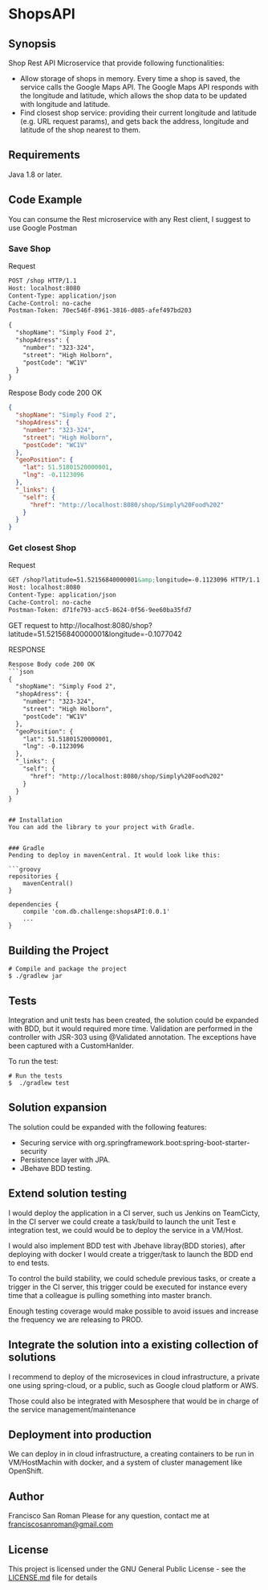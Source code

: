 # ShopsAPI

## Synopsis

Shop Rest API Microservice that provide following functionalities:

* Allow storage of shops in memory. Every time a shop is saved, the service calls the Google Maps API. The Google Maps API responds with the longitude and latitude, which allows the shop data to be updated with longitude and latitude.
* Find closest shop service: providing their current longitude and latitude (e.g. URL request params), and gets back the address, longitude and latitude of the shop nearest to them.

## Requirements

Java 1.8 or later.

## Code Example

You can consume the Rest microservice with any Rest client, I suggest to use Google Postman


### Save Shop

Request
```HTML
POST /shop HTTP/1.1
Host: localhost:8080
Content-Type: application/json
Cache-Control: no-cache
Postman-Token: 70ec546f-8961-3816-d085-afef497bd203

{
  "shopName": "Simply Food 2",
  "shopAdress": {
    "number": "323-324",
    "street": "High Holborn",
    "postCode": "WC1V"
  }
}
```

Respose Body code 200 OK
```json
{
  "shopName": "Simply Food 2",
  "shopAdress": {
    "number": "323-324",
    "street": "High Holborn",
    "postCode": "WC1V"
  },
  "geoPosition": {
    "lat": 51.51801520000001,
    "lng": -0.1123096
  },
  "_links": {
    "self": {
      "href": "http://localhost:8080/shop/Simply%20Food%202"
    }
  }
}
```

### Get closest Shop

Request
```html
GET /shop?latitude=51.52156840000001&amp;longitude=-0.1123096 HTTP/1.1
Host: localhost:8080
Content-Type: application/json
Cache-Control: no-cache
Postman-Token: d71fe793-acc5-8624-0f56-9ee60ba35fd7
```

GET request to http://localhost:8080/shop?latitude=51.52156840000001&longitude=-0.1077042

RESPONSE
```html
Respose Body code 200 OK
```json
{
  "shopName": "Simply Food 2",
  "shopAdress": {
    "number": "323-324",
    "street": "High Holborn",
    "postCode": "WC1V"
  },
  "geoPosition": {
    "lat": 51.51801520000001,
    "lng": -0.1123096
  },
  "_links": {
    "self": {
      "href": "http://localhost:8080/shop/Simply%20Food%202"
    }
  }
}
```
```

## Installation
You can add the library to your project with Gradle.


### Gradle
Pending to deploy in mavenCentral. It would look like this:

```groovy
repositories {
    mavenCentral()
}

dependencies {
    compile 'com.db.challenge:shopsAPI:0.0.1'
    ...
}
```

## Building the Project

    # Compile and package the project
    $ ./gradlew jar


## Tests

Integration and unit tests has been created, the solution could be expanded with BDD, but it would required more time. Validation are performed in the controller with JSR-303 using @Validated annotation. The exceptions have been captured with a CustomHanlder.

To run the test:

    # Run the tests
    $  ./gradlew test
 

## Solution expansion
The solution could be expanded with the following features:

* Securing service with org.springframework.boot:spring-boot-starter-security
* Persistence layer with JPA.
* JBehave BDD testing.



## Extend solution testing

I would deploy the application in a CI server, such us Jenkins on TeamCicty, In the CI server we could create a task/build to launch the unit Test e integration test, we could would be to deploy the service in a VM/Host.

I would also implement BDD test with Jbehave libray(BDD stories), after deploying with docker I would create a trigger/task to launch the BDD end to end tests.


To control the build stability, we could schedule previous tasks, or create a trigger in the CI server, this trigger could be executed for instance every time that a colleague is pulling something into master branch.

Enough testing coverage would make possible to avoid issues and increase the frequency we are releasing to PROD.


## Integrate the solution into a existing collection of solutions
I recommend to deploy of the microsevices in cloud infrastructure, a private one using spring-cloud, or a public, such as Google cloud platform or AWS.

Those could also be integrated with Mesosphere that would be in charge of the service management/maintenance


## Deployment into production

We can deploy in in cloud infrastructure, a creating containers to be run in VM/HostMachin with docker, and a system of cluster management like OpenShift.

## Author
Francisco San Roman
Please for any question, contact me at franciscosanroman@gmail.com

## License

This project is licensed under the GNU General Public License - see the [LICENSE.md](LICENSE.md) file for details
